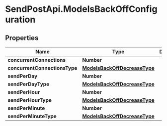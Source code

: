 # SendPostApi.ModelsBackOffConfiguration

## Properties
Name | Type | Description | Notes
------------ | ------------- | ------------- | -------------
**concurrentConnections** | **Number** |  | [optional] 
**concurrentConnectionsType** | [**ModelsBackOffDecreaseType**](ModelsBackOffDecreaseType.md) |  | [optional] 
**sendPerDay** | **Number** |  | [optional] 
**sendPerDayType** | [**ModelsBackOffDecreaseType**](ModelsBackOffDecreaseType.md) |  | [optional] 
**sendPerHour** | **Number** |  | [optional] 
**sendPerHourType** | [**ModelsBackOffDecreaseType**](ModelsBackOffDecreaseType.md) |  | [optional] 
**sendPerMinute** | **Number** |  | [optional] 
**sendPerMinuteType** | [**ModelsBackOffDecreaseType**](ModelsBackOffDecreaseType.md) |  | [optional] 
